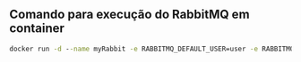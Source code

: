 ## Comando para execução do RabbitMQ em container

```cmd
docker run -d --name myRabbit -e RABBITMQ_DEFAULT_USER=user -e RABBITMQ_DEFAULT_PASS=123456 -p 5672:5672 -p 8080:15672 rabbitmq:3-management
```